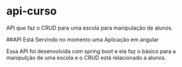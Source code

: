 # api-curso
API que faz o CRUD para uma escola para manipulação de alunos.

##API Está Servindo no momento uma Aplicação em angular

Essa API foi desenvolvida com spring boot e ela faz o básico para 
a manipulção de uma escola e o CRUD está relacionado a alunos.

